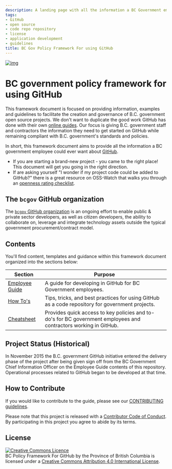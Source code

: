 ```yaml
---
description: A landing page with all the information a BC Government employee would ever want to know about using GitHub as a code repository for their application.
tags:
- GitHub
- open source
- code repo repository
- license
- application development
- guidelines
title: BC Gov Policy Framework For using GitHub
---
```

[![img](https://img.shields.io/badge/Lifecycle-Stable-97ca00)](https://github.com/bcgov/repomountie/blob/master/doc/lifecycle-badges.md)

# BC government policy framework for using GitHub

This framework document is focused on providing information, examples and guidelines to facilitate the creation and governance of B.C. government open source projects. We don't want to duplicate the good work GitHub has done with their own [online guides](https://guides.github.com/). Our focus is giving B.C. government staff and contractors the information they need to get started on GitHub while remaining compliant with B.C. government's standards and policies.

In short, this framework document aims to provide all the information a BC government employee could ever want about [GitHub](https://github.com/bcgov). 

* If you are starting a brand-new project - you came to the right place! This document will get you going in the right direction.
* If are asking yourself "I wonder if my project code could be added to GitHub?" there is a great resource on OSS-Watch that walks you through an [openness rating checklist](http://oss-watch.ac.uk/apps/openness/).

## The `bcgov` GitHub organization

The [`bcgov` GitHub organization](https://github.com/bcgov) is an ongoing effort to enable public & private sector developers, as well as citizen developers, the ability to collaborate on, leverage and integrate technology assets outside the typical government procurement/contract model.

## Contents

You'll find content, templates and guidance within this framework document organized into the sections below:

| Section | Purpose                                                                                                          |
|---------|------------------------------------------------------------------------------------------------------------------|
|[Employee Guide](/BC-Open-Source-Development-Employee-Guide/README.md)| A guide for developing in GitHub for BC Government employees.                                                    |   
|[How To's](/BC-Gov-Org-HowTo/README.md)| Tips, tricks, and best practices for using GitHub as a code repository for government projects.                  |
|[Cheatsheet](/BC-Gov-Org-HowTo/Cheatsheet.md)| Provides quick access to key policies and to-do's for BC government employees and contractors working in GitHub. |

## Project Status (Historical)

In November 2015 the B.C. government GitHub initiative entered the delivery phase of the project after being given sign off from the BC Government Chief Information Officer on the Employee Guide contents of this repository. Operational processes related to GitHub began to be developed at that time.

## How to Contribute

If you would like to contribute to the guide, please see our [CONTRIBUTING guidelines](CONTRIBUTING.md).

Please note that this project is released with a [Contributor Code of Conduct](CODE_OF_CONDUCT.md). By participating in this project you agree to abide by its terms.

## License

<a rel="license" href="http://creativecommons.org/licenses/by/4.0/"><img alt="Creative Commons Licence" style="border-width:0" src="https://i.creativecommons.org/l/by/4.0/80x15.png" /></a><br /><span xmlns:dct="http://purl.org/dc/terms/" property="dct:title">BC Policy Framework For GitHub by the Province of British Columbia</span> is licensed under a <a rel="license" href="http://creativecommons.org/licenses/by/4.0/">Creative Commons Attribution 4.0 International License</a>.

